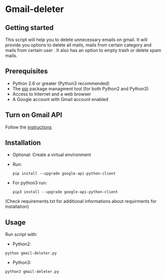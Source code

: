 # Gmail-deleter

Getting started
---------------

This script will help you to delete unnecessary emails on gmail. It will provide you options to delete all mails, mails from certain category and mails from certain user . It also has an option to empty trash or delete spam mails. 


Prerequisites
-------------

 - Python 2.6 or greater (Python3 recommended)
 - The [pip](https://pypi.python.org/pypi/pip) package managment tool (for both Python2 and Python3)
 - Access to Internet and a web browser
 - A Google account with Gmail account enabled

Turn on Gmail API
-----------------

Follow the [instructions](https://developers.google.com/gmail/api/quickstart/python#step_1_turn_on_the_api_name)

Installation
------------

 - Optional: Create a virtual environment 
 - Run: 
   
   `pip install --upgrade google-api-python-client`
 
 - For python3 run: 
   
   `pip3 install --upgrade google-api-python-client`
 
(Check requirements.txt for additional informations about requirments for installation)

Usage
-----


Run script with:

- Python2: 

`python gmail-deleter.py`  

- Python3:

`python3 gmail-deleter.py`
